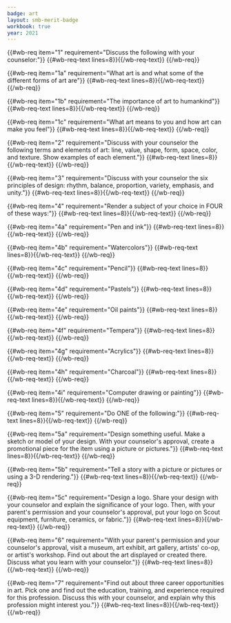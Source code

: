 ```yaml
---
badge: art
layout: smb-merit-badge
workbook: true
year: 2021
---
```



{{#wb-req item="1" requirement="Discuss the following with your counselor:"}}
{{#wb-req-text lines=8}}{{/wb-req-text}}
{{/wb-req}}

{{#wb-req item="1a" requirement="What art is and what some of the different forms of art are"}}
{{#wb-req-text lines=8}}{{/wb-req-text}}
{{/wb-req}}

{{#wb-req item="1b" requirement="The importance of art to humankind"}}
{{#wb-req-text lines=8}}{{/wb-req-text}}
{{/wb-req}}

{{#wb-req item="1c" requirement="What art means to you and how art can make you feel"}}
{{#wb-req-text lines=8}}{{/wb-req-text}}
{{/wb-req}}

{{#wb-req item="2" requirement="Discuss with your counselor the following terms and elements of art: line, value, shape, form, space, color, and texture. Show examples of each element."}}
{{#wb-req-text lines=8}}{{/wb-req-text}}
{{/wb-req}}

{{#wb-req item="3" requirement="Discuss with your counselor the six principles of design: rhythm, balance, proportion, variety, emphasis, and unity."}}
{{#wb-req-text lines=8}}{{/wb-req-text}}
{{/wb-req}}

{{#wb-req item="4" requirement="Render a subject of your choice in FOUR of these ways:"}}
{{#wb-req-text lines=8}}{{/wb-req-text}}
{{/wb-req}}

{{#wb-req item="4a" requirement="Pen and ink"}}
{{#wb-req-text lines=8}}{{/wb-req-text}}
{{/wb-req}}

{{#wb-req item="4b" requirement="Watercolors"}}
{{#wb-req-text lines=8}}{{/wb-req-text}}
{{/wb-req}}

{{#wb-req item="4c" requirement="Pencil"}}
{{#wb-req-text lines=8}}{{/wb-req-text}}
{{/wb-req}}

{{#wb-req item="4d" requirement="Pastels"}}
{{#wb-req-text lines=8}}{{/wb-req-text}}
{{/wb-req}}

{{#wb-req item="4e" requirement="Oil paints"}}
{{#wb-req-text lines=8}}{{/wb-req-text}}
{{/wb-req}}

{{#wb-req item="4f" requirement="Tempera"}}
{{#wb-req-text lines=8}}{{/wb-req-text}}
{{/wb-req}}

{{#wb-req item="4g" requirement="Acrylics"}}
{{#wb-req-text lines=8}}{{/wb-req-text}}
{{/wb-req}}

{{#wb-req item="4h" requirement="Charcoal"}}
{{#wb-req-text lines=8}}{{/wb-req-text}}
{{/wb-req}}

{{#wb-req item="4i" requirement="Computer drawing or painting"}}
{{#wb-req-text lines=8}}{{/wb-req-text}}
{{/wb-req}}

{{#wb-req item="5" requirement="Do ONE of the following:"}}
{{#wb-req-text lines=8}}{{/wb-req-text}}
{{/wb-req}}

{{#wb-req item="5a" requirement="Design something useful. Make a sketch or model of your design. With your counselor's approval, create a promotional piece for the item using a picture or pictures."}}
{{#wb-req-text lines=8}}{{/wb-req-text}}
{{/wb-req}}

{{#wb-req item="5b" requirement="Tell a story with a picture or pictures or using a 3-D rendering."}}
{{#wb-req-text lines=8}}{{/wb-req-text}}
{{/wb-req}}

{{#wb-req item="5c" requirement="Design a logo. Share your design with your counselor and explain the significance of your logo. Then, with your parent's permission and your counselor's approval, put your logo on Scout equipment, furniture, ceramics, or fabric."}}
{{#wb-req-text lines=8}}{{/wb-req-text}}
{{/wb-req}}

{{#wb-req item="6" requirement="With your parent's permission and your counselor's approval, visit a museum, art exhibit, art gallery, artists' co-op, or artist's workshop. Find out about the art displayed or created there. Discuss what you learn with your counselor."}}
{{#wb-req-text lines=8}}{{/wb-req-text}}
{{/wb-req}}

{{#wb-req item="7" requirement="Find out about three career opportunities in art. Pick one and find out the education, training, and experience required for this profession. Discuss this with your counselor, and explain why this profession might interest you."}}
{{#wb-req-text lines=8}}{{/wb-req-text}}
{{/wb-req}}
